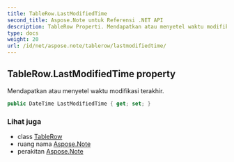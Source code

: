 ```yaml
---
title: TableRow.LastModifiedTime
second_title: Aspose.Note untuk Referensi .NET API
description: TableRow Properti. Mendapatkan atau menyetel waktu modifikasi terakhir.
type: docs
weight: 20
url: /id/net/aspose.note/tablerow/lastmodifiedtime/
---
```

## TableRow.LastModifiedTime property

Mendapatkan atau menyetel waktu modifikasi terakhir.

```csharp
public DateTime LastModifiedTime { get; set; }
```

### Lihat juga

* class [TableRow](../)
* ruang nama [Aspose.Note](../../tablerow/)
* perakitan [Aspose.Note](../../../)


